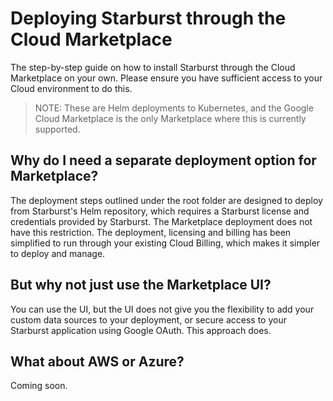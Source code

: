 # Deploying Starburst through the Cloud Marketplace
The step-by-step guide on how to install Starburst through the Cloud Marketplace on your own. Please ensure you have sufficient access to your Cloud environment to do this.

>NOTE: These are Helm deployments to Kubernetes, and the Google Cloud Marketplace is the only Marketplace where this is currently supported.

## Why do I need a separate deployment option for Marketplace?
The deployment steps outlined under the root folder are designed to deploy from Starburst's Helm repository, which requires a Starburst license and credentials provided by Starburst. The Marketplace deployment does not have this restriction. The deployment, licensing and billing has been simplified to run through your existing Cloud Billing, which makes it simpler to deploy and manage.

## But why not just use the Marketplace UI?
You can use the UI, but the UI does not give you the flexibility to add your custom data sources to your deployment, or secure access to your Starburst application using Google OAuth. This approach does.

## What about AWS or Azure?
Coming soon.